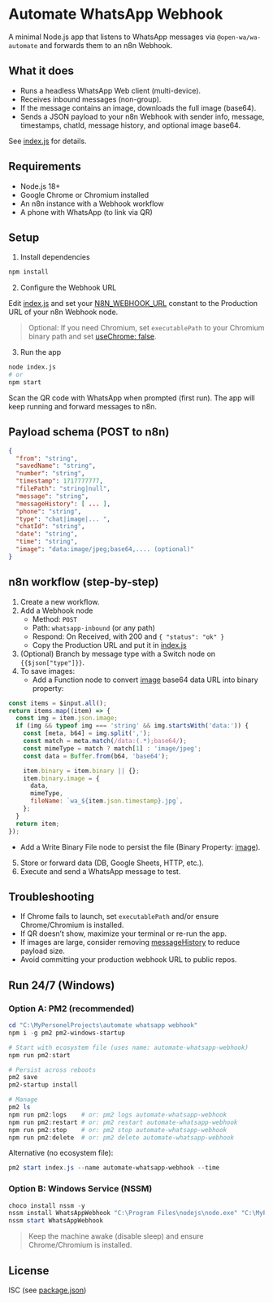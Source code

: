 # Automate WhatsApp Webhook

A minimal Node.js app that listens to WhatsApp messages via `@open-wa/wa-automate` and forwards them to an n8n Webhook.

## What it does

- Runs a headless WhatsApp Web client (multi-device).
- Receives inbound messages (non-group).
- If the message contains an image, downloads the full image (base64).
- Sends a JSON payload to your n8n Webhook with sender info, message, timestamps, chatId, message history, and optional image base64.

See [index.js](http://_vscodecontentref_/10) for details.

## Requirements

- Node.js 18+
- Google Chrome or Chromium installed
- An n8n instance with a Webhook workflow
- A phone with WhatsApp (to link via QR)

## Setup

1. Install dependencies

```bash
npm install
```

2. Configure the Webhook URL

Edit [index.js](http://_vscodecontentref_/11) and set your [N8N_WEBHOOK_URL](http://_vscodecontentref_/12) constant to the Production URL of your n8n Webhook node.

> Optional: If you need Chromium, set `executablePath` to your Chromium binary path and set [useChrome: false](http://_vscodecontentref_/13).

3. Run the app

```bash
node index.js
# or
npm start
```

Scan the QR code with WhatsApp when prompted (first run). The app will keep running and forward messages to n8n.

## Payload schema (POST to n8n)

```json
{
  "from": "string",
  "savedName": "string",
  "number": "string",
  "timestamp": 1717777777,
  "filePath": "string|null",
  "message": "string",
  "messageHistory": [ ... ],
  "phone": "string",
  "type": "chat|image|... ",
  "chatId": "string",
  "date": "string",
  "time": "string",
  "image": "data:image/jpeg;base64,.... (optional)"
}
```

## n8n workflow (step-by-step)

1. Create a new workflow.
2. Add a Webhook node
   - Method: `POST`
   - Path: `whatsapp-inbound` (or any path)
   - Respond: On Received, with 200 and `{ "status": "ok" }`
   - Copy the Production URL and put it in [index.js](http://_vscodecontentref_/14)
3. (Optional) Branch by message type with a Switch node on `{{$json["type"]}}`.
4. To save images:
   - Add a Function node to convert [image](http://_vscodecontentref_/15) base64 data URL into binary property:

```javascript
const items = $input.all();
return items.map((item) => {
  const img = item.json.image;
  if (img && typeof img === 'string' && img.startsWith('data:')) {
    const [meta, b64] = img.split(',');
    const match = meta.match(/data:(.*);base64/);
    const mimeType = match ? match[1] : 'image/jpeg';
    const data = Buffer.from(b64, 'base64');

    item.binary = item.binary || {};
    item.binary.image = {
      data,
      mimeType,
      fileName: `wa_${item.json.timestamp}.jpg`,
    };
  }
  return item;
});
```

   - Add a Write Binary File node to persist the file (Binary Property: [image](http://_vscodecontentref_/16)).
5. Store or forward data (DB, Google Sheets, HTTP, etc.).
6. Execute and send a WhatsApp message to test.

## Troubleshooting

- If Chrome fails to launch, set `executablePath` and/or ensure Chrome/Chromium is installed.
- If QR doesn’t show, maximize your terminal or re-run the app.
- If images are large, consider removing [messageHistory](http://_vscodecontentref_/17) to reduce payload size.
- Avoid committing your production webhook URL to public repos.

## Run 24/7 (Windows)

### Option A: PM2 (recommended)
```powershell
cd "C:\MyPersonelProjects\automate whatsapp webhook"
npm i -g pm2 pm2-windows-startup

# Start with ecosystem file (uses name: automate-whatsapp-webhook)
npm run pm2:start

# Persist across reboots
pm2 save
pm2-startup install

# Manage
pm2 ls
npm run pm2:logs    # or: pm2 logs automate-whatsapp-webhook
npm run pm2:restart # or: pm2 restart automate-whatsapp-webhook
npm run pm2:stop    # or: pm2 stop automate-whatsapp-webhook
npm run pm2:delete  # or: pm2 delete automate-whatsapp-webhook
```

Alternative (no ecosystem file):
```powershell
pm2 start index.js --name automate-whatsapp-webhook --time
```

### Option B: Windows Service (NSSM)
```powershell
choco install nssm -y
nssm install WhatsAppWebhook "C:\Program Files\nodejs\node.exe" "C:\MyPersonelProjects\automate whatsapp webhook\index.js"
nssm start WhatsAppWebhook
```

> Keep the machine awake (disable sleep) and ensure Chrome/Chromium is installed.

## License

ISC (see [package.json](http://_vscodecontentref_/18))
